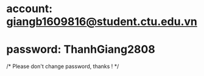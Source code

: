 # account: giangb1609816@student.ctu.edu.vn
# password: ThanhGiang2808
/* Please don't change password, thanks ! */
